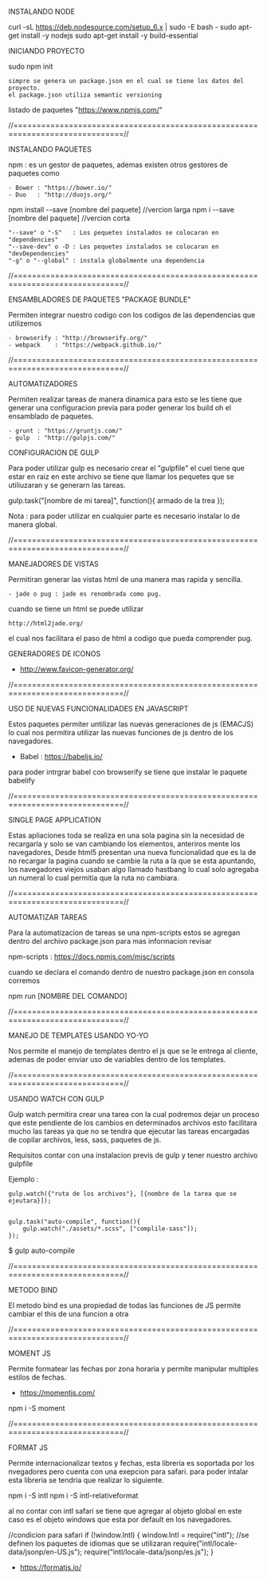 INSTALANDO NODE 

curl -sL https://deb.nodesource.com/setup_6.x | sudo -E bash -
sudo apt-get install -y nodejs
sudo apt-get install -y build-essential

INICIANDO PROYECTO 

sudo npm init

	simpre se genera un package.json en el cual se tiene los datos del proyecto.
	el package.json utiliza semantic versioning


listado de paquetes "https://www.npmjs.com/"

//==============================================================================//

INSTALANDO PAQUETES 

npm : es un gestor de paquetes, ademas existen otros gestores de paquetes como 

	- Bower : "https://bower.io/"
	- Duo   : "http://duojs.org/"

npm install --save [nombre del paquete] //vercion larga 
npm i --save [nombre del paquete] //vercion corta 

	"--save" o "-S"   : Los pequetes instalados se colocaran en "dependencies"
	"--save-dev" o -D : Los pequetes instalados se colocaran en "devDependencies"
	"-g" o "--global" : instala globalmente una dependencia

//==============================================================================//

ENSAMBLADORES DE PAQUETES "PACKAGE BUNDLE"

Permiten integrar nuestro codigo con los codigos de las dependencias que utilizemos 
	
	- browserify : "http://browserify.org/"
	- webpack    : "https://webpack.github.io/"

//==============================================================================//

AUTOMATIZADORES 

Permiten realizar tareas de manera dinamica para esto se les tiene que generar una configuracion previa para poder generar los build
oh el ensamblado de paquetes. 

	- grunt : "https://gruntjs.com/" 
	- gulp  : "http://gulpjs.com/"

CONFIGURACION DE GULP

Para poder utilizar gulp es necesario crear el "gulpfile" el cuel tiene que estar en raiz en este archivo 
se tiene que llamar los pequetes que se utiliuzaran y se generarn las tareas.

gulp.task("[nombre de mi tarea]", function(){
	armado de la trea
}); 

Nota : para poder utilizar en cualquier parte es necesario instalar lo de manera global.

//==============================================================================//

MANEJADORES DE VISTAS 

Permitiran generar las vistas html de una manera mas rapida y sencilla.

	- jade o pug : jade es renombrada como pug.

cuando se tiene un html se puede utilizar

	http://html2jade.org/

el cual nos facilitara el paso de html a codigo que pueda comprender pug.


GENERADORES DE ICONOS

 - http://www.favicon-generator.org/

 //==============================================================================//

 USO DE NUEVAS FUNCIONALIDADES EN JAVASCRIPT

 Estos paquetes permiter untilizar las nuevas generaciones de js (EMACJS) lo cual nos permitira
 utilizar las nuevas funciones de js dentro de los navegadores.

  - Babel : https://babeljs.io/

 para poder intrgrar babel con browserify se tiene que instalar le paquete babelify

 //==============================================================================//

SINGLE PAGE APPLICATION

Estas apliaciones toda se realiza en una sola pagina sin la necesidad de recargarla y solo se van cambiando los elementos,
anteriros mente los navegadores, Desde html5 presentan una nueva funcionalidad que es la de no recargar la pagina cuando se cambie 
la ruta a la que se esta apuntando, los navegadores viejos usaban algo llamado hastbang lo cual solo agregaba un numeral lo cual permitia que 
la ruta no cambiara. 

//==============================================================================//

AUTOMATIZAR TAREAS

Para la automatizacion de tareas se una npm-scripts estos se agregan dentro del archivo package.json para mas informacion revisar 

 npm-scripts : https://docs.npmjs.com/misc/scripts

cuando se declara el comando dentro de nuestro package.json en consola corremos 

npm run [NOMBRE DEL COMANDO]

//==============================================================================//

MANEJO DE TEMPLATES USANDO YO-YO

Nos permite el manejo de templates dentro el js que se le entrega al cliente, ademas de poder 
enviar uso de variables dentro de los templates.


//==============================================================================//

USANDO WATCH CON GULP 

Gulp watch permitira crear una tarea con la cual podremos dejar un proceso que este pendiente de los 
cambios en determinados archivos esto facilitara mucho las tareas ya que no se tendra que ejecutar las tareas 
encargadas de copilar archivos, less, sass, paquetes de js.

Requisitos contar con una instalacion previs de gulp y tener nuestro archivo gulpfile

Ejemplo : 
	
	gulp.watch({"ruta de los archivos"}, [{nombre de la tarea que se ejeutara}]);

	
	gulp.task("auto-compile", function(){
		gulp.watch("./assets/*.scss", ["complile-sass"]);
	});
   $ gulp auto-compile

//==============================================================================//

METODO BIND

El metodo bind es una propiedad de todas las funciones de JS permite cambiar el this de una funcion a otra

//==============================================================================//

MOMENT JS

Permite formatear las fechas por zona horaria y permite manipular multiples estilos de fechas.

- https://momentjs.com/

npm i -S moment



//==============================================================================//

FORMAT JS

Permite internacionalizar textos y fechas, esta libreria es soportada por los nvegadores pero cuenta con una exepcion para safari.
para poder intalar esta libreria se tendria que realizar lo siguiente.

npm i -S intl
npm i -S intl-relativeformat

al no contar con intl safari se tiene que agregar al objeto global en este caso es el objeto windows que esta por default en los navegadores.

//condicion para safari
if (!window.Intl)
{
    window.Intl = require("intl");
    //se definen los paquetes de idiomas que se utilizaran
    require("intl/locale-data/jsonp/en-US.js");
    require("intl/locale-data/jsonp/es.js");
}

- https://formatjs.io/